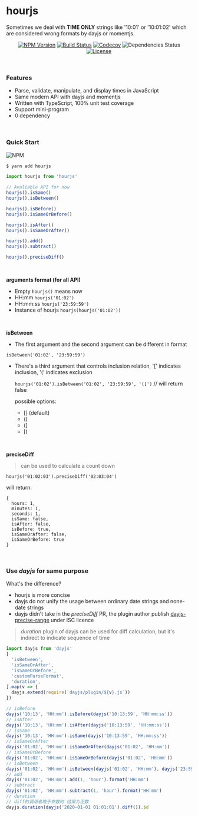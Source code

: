 # hourjs

Sometimes we deal with **TIME ONLY** strings like '10:01' or '10:01:02' which are considered wrong formats by dayjs or
momentjs.

<p align="center">
  <a href="https://www.npmjs.com/package/hourjs"><img src="https://img.shields.io/npm/v/hourjs.svg" alt="NPM Version"></a>
  <a href="https://travis-ci.com/cloydlau/hourjs"><img src="https://img.shields.io/travis/cloydlau/hourjs.svg" alt="Build Status"></a>
  <a href="https://codecov.io/gh/cloydlau/hourjs"><img src="https://codecov.io/gh/cloydlau/hourjs/branch/master/graph/badge.svg" alt="Codecov"></a>
  <img src="https://david-dm.org/cloydlau/hourjs.svg" alt="Dependencies Status">
  <a href="https://github.com/cloydlau/hourjs/blob/master/LICENSE"><img src="https://img.shields.io/badge/license-MIT-brightgreen.svg" alt="License"></a>
</p>

<br/>

### Features

- Parse, validate, manipulate, and display times in JavaScript
- Same modern API with dayjs and momentjs
- Written with TypeScript, 100% unit test coverage
- Support mini-program
- 0 dependency

<br/>

### Quick Start

![NPM](https://nodei.co/npm/hourjs.png)

``` bash
$ yarn add hourjs
```

```js
import hourjs from 'hourjs'

// Avaliable API for now
hourjs().isSame()
hourjs().isBetween()

hourjs().isBefore()
hourjs().isSameOrBefore()

hourjs().isAfter()
hourjs().isSameOrAfter()

hourjs().add()
hourjs().subtract()

hourjs().preciseDiff()
```

<br>

**arguments format (for all API)**

- Empty ```hourjs()``` means now
- HH:mm ```hourjs('01:02')```
- HH:mm:ss ```hourjs('23:59:59')```
- Instance of hourjs ```hourjs(hourjs('01:02'))```

<br>

**isBetween**

- The first argument and the second argument can be different in format

```isBetween('01:02', '23:59:59')```

- There's a third argument that controls inclusion relation, '[' indicates inclusion, '(' indicates exclusion

  ```hourjs('01:02').isBetween('01:02', '23:59:59', '(]')``` // will return false

  possible options:

  - [] (default)
  - ()
  - (]
  - [)

<br>

**preciseDiff**

> can be used to calculate a count down

```hourjs('01:02:03').preciseDiff('02:03:04')```

will return:

```
{
  hours: 1,
  minutes: 1,
  seconds: 1,
  isSame: false,
  isAfter: false,
  isBefore: true,
  isSameOrAfter: false,
  isSameOrBefore: true
}
```

<br>

### Use *dayjs* for same purpose

What's the difference?

- hourjs is more concise
- dayjs do not unify the usage between ordinary date strings and none-date strings
- dayjs didn't take in the *preciseDiff* PR, the plugin author publish [dayjs-precise-range](https://github.com/huangjinlin/dayjs-precise-range) under ISC licence
> *duration* plugin of dayjs can be used for diff calculation, but it's indirect to indicate sequence of time

```js
import dayjs from 'dayjs'
[
  'isBetween',
  'isSameOrAfter',
  'isSameOrBefore',
  'customParseFormat',
  'duration',
].map(v => {
  dayjs.extend(require(`dayjs/plugin/${v}.js`))
})

// isBefore
dayjs('10:13', 'HH:mm').isBefore(dayjs('10:13:59', 'HH:mm:ss'))
// isAfter
dayjs('10:13', 'HH:mm').isAfter(dayjs('10:13:59', 'HH:mm:ss'))
// isSame
dayjs('10:13', 'HH:mm').isSame(dayjs('10:13:59', 'HH:mm:ss'))
// isSameOrAfter
dayjs('01:02', 'HH:mm').isSameOrAfter(dayjs('01:02', 'HH:mm'))
// isSameOrBefore
dayjs('01:02', 'HH:mm').isSameOrBefore(dayjs('01:02', 'HH:mm'))
// isBetween
dayjs('01:02', 'HH:mm').isBetween(dayjs('01:02', 'HH:mm'), dayjs('23:59:59', 'HH:mm'), null, '(]')
// add
dayjs('01:02', 'HH:mm').add(1, 'hour').format('HH:mm')
// subtract
dayjs('01:02', 'HH:mm').subtract(1, 'hour').format('HH:mm')
// duration
// diff的调用者晚于参数时 结果为正数
dayjs.duration(dayjs('2020-01-01 01:01:01').diff()).$d
```
